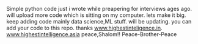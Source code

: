 Simple python code just i wrote while preapering for interviews ages ago.
will upload more code which is sitting on my computer.
lets make it big.
keep adding code mainly data science,ML stuff.
will be updating. 
you can add your code to this repo.
thanks www.highestinteligence.in.
www.highestintelligence.asia
peace,Shalom!!
Peace-Brother-Peace
